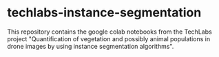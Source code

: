 # techlabs-instance-segmentation

This repository contains the google colab notebooks from the TechLabs project "Quantification of vegetation and possibly animal populations in drone images by using instance segmentation algorithms".
